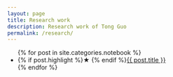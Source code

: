 ```yaml
---
layout: page
title: Research work
description: Research work of Tong Guo
permalink: /research/
---
```


<ul>
  {% for post in site.categories.notebook %}
    <li>
        {% if post.highlight %}&starf; {% endif %}<a href="{{ post.url }}" title="{{ post.title }}">{{ post.title }}</a>
    </li>
  {% endfor %}
</ul>
